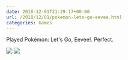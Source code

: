 ```yaml
---
date: 2018-12-01T21:29:17+00:00
url: /2018/12/01/pokemon-lets-go-eevee.html
categories: Games
---
```

Played Pokémon: Let's Go, Eevee!. Perfect.

<div class='photogrid'>
<img src='https://rknightuk.s3.us-east-1.amazonaws.com/almanac/pokemon-eevee.jpg'>
<img src='https://rknightuk.s3.us-east-1.amazonaws.com/almanac/lets-go-cert.jpg'>
</div>
